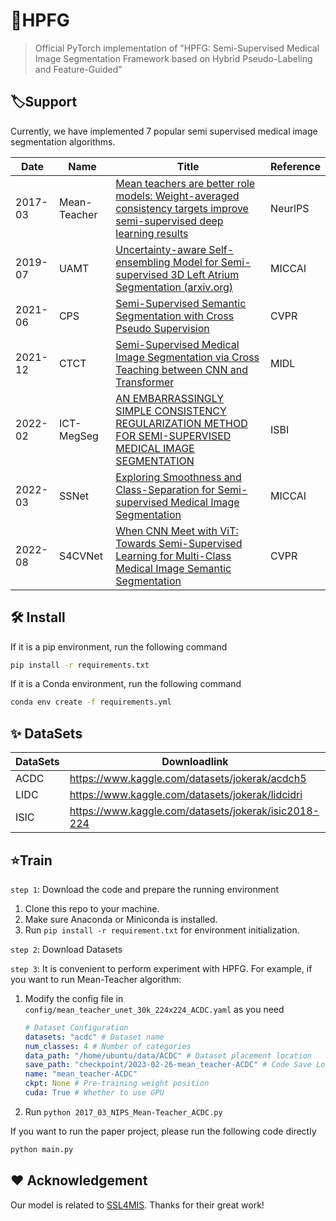 # 🦕HPFG

> Official PyTorch implementation of "HPFG: Semi-Supervised Medical Image Segmentation Framework based on Hybrid Pseudo-Labeling and Feature-Guided"



## 🏷️Support

Currently, we have implemented 7 popular semi supervised medical image segmentation algorithms.

| Date    | Name         | Title                                                        | Reference |
| ------- | ------------ | ------------------------------------------------------------ | --------- |
| 2017-03 | Mean-Teacher | [Mean teachers are better role models: Weight-averaged consistency targets improve semi-supervised deep learning results](https://arxiv.org/abs/1703.01780) | NeurlPS   |
| 2019-07 | UAMT         | [Uncertainty-aware Self-ensembling Model for Semi-supervised 3D Left Atrium Segmentation (arxiv.org)](https://arxiv.org/abs/1907.07034) | MICCAI    |
| 2021-06 | CPS          | [Semi-Supervised Semantic Segmentation with Cross Pseudo Supervision](https://arxiv.org/abs/2106.01226) | CVPR      |
| 2021-12 | CTCT         | [Semi-Supervised Medical Image Segmentation via Cross Teaching between CNN and Transformer](https://arxiv.org/abs/2112.0489) | MIDL      |
| 2022-02 | ICT-MegSeg   | [AN EMBARRASSINGLY SIMPLE CONSISTENCY REGULARIZATION METHOD FOR SEMI-SUPERVISED MEDICAL IMAGE SEGMENTATION](https://arxiv.org/abs/2202.00677) | ISBI      |
| 2022-03 | SSNet        | [Exploring Smoothness and Class-Separation for Semi-supervised Medical Image Segmentation](https://arxiv.org/abs/2203.01324v3) | MICCAI    |
| 2022-08 | S4CVNet      | [When CNN Meet with ViT: Towards Semi-Supervised Learning for Multi-Class Medical Image Semantic Segmentation](https://arxiv.org/abs/2208.06449) | CVPR      |



## 🛠️ Install 

If it is a pip environment, run the following command

~~~bash
pip install -r requirements.txt
~~~

If it is a Conda environment, run the following command

~~~bash
conda env create -f requirements.yml
~~~



## ✨ DataSets

| DataSets | Downloadlink                                         |
| -------- | ---------------------------------------------------- |
| ACDC     | https://www.kaggle.com/datasets/jokerak/acdch5       |
| LIDC     | https://www.kaggle.com/datasets/jokerak/lidcidri     |
| ISIC     | https://www.kaggle.com/datasets/jokerak/isic2018-224 |



## ⭐Train

`step 1`: Download the code and prepare the running environment

1. Clone this repo to your machine.
2. Make sure Anaconda or Miniconda is installed.
3. Run `pip install -r requirement.txt` for environment initialization.



`step 2`: Download Datasets



`step 3`: It is convenient to perform experiment with HPFG. For example, if you want to run Mean-Teacher algorithm:

1. Modify the config file in `config/mean_teacher_unet_30k_224x224_ACDC.yaml` as you need

   ~~~yaml
   # Dataset Configuration
   datasets: "acdc" # Dataset name
   num_classes: 4 # Number of categories
   data_path: "/home/ubuntu/data/ACDC" # Dataset placement location
   save_path: "checkpoint/2023-02-26-mean_teacher-ACDC" # Code Save Location
   name: "mean_teacher-ACDC"
   ckpt: None # Pre-training weight position
   cuda: True # Whether to use GPU
   ~~~

2. Run `python 2017_03_NIPS_Mean-Teacher_ACDC.py`



If you want to run the paper project, please run the following code directly

~~~python
python main.py
~~~



## ♥️ Acknowledgement

Our model is related to [SSL4MIS](https://github.com/HiLab-git/SSL4MIS). Thanks for their great work!